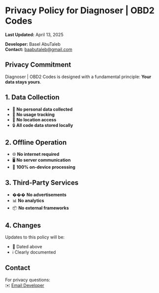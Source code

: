 # Privacy Policy for Diagnoser | OBD2 Codes  
**Last Updated:** April 13, 2025  

**Developer:** Basel AbuTaleb  
**Contact:** [baabutaleb@gmail.com](mailto:baabutaleb@gmail.com)  

## Privacy Commitment
Diagnoser | OBD2 Codes is designed with a fundamental principle: **Your data stays yours**.

## 1. Data Collection
- 🚫 **No personal data collected**
- 📵 **No usage tracking**
- 📍 **No location access**
- 🔒 **All code data stored locally**

## 2. Offline Operation
- 🌐 **No internet required**
- 🖥️ **No server communication**
- 💾 **100% on-device processing**

## 3. Third-Party Services
- ��� **No advertisements**
- 📊 **No analytics**
- 📦 **No external frameworks**

## 4. Changes
Updates to this policy will be:
- 📅 Dated above
- ℹ️ Clearly documented

## Contact
For privacy questions:  
✉️ [Email Developer](mailto:baabutaleb@gmail.com)
